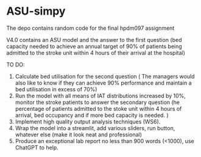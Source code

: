 # ASU-simpy
The depo contains random code for the final hpdm097 assignment
      
V4.0 contains an ASU model and the answer to the first question (bed capacity needed to achieve an annual target of 90% of patients being admitted to the stroke unit within 4 hours of their arrival at the hospital)

TO DO:
1) Calculate bed utilisation for the second question ( The managers would also like to know if they can achieve 90% performance and maintain a bed utilisation in excess of 70%)
2) Run the model with all means of IAT distributions increased by 10%, monitor the stroke patients to answer the secondary question (he percentage of patients admitted to the stoke unit within 4 hours of arrival, bed occupancy and if more bed capacity is needed. )
3) Implement high quality output analysis techniques (WS6).
4) Wrap the model into a streamlit, add various sliders, run button, whatever else (make it look neat and professional)
5) Produce an exceptional lab report no less than 900 words (<1000), use ChatGPT to help.
